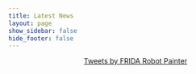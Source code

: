 ```yaml
---
title: Latest News
layout: page
show_sidebar: false
hide_footer: false
---
```



<center>
<a class="twitter-timeline" data-width="600" data-height="1500" href="https://twitter.com/FridaRobot">Tweets by FRIDA Robot Painter</a> <script async src="https://platform.twitter.com/widgets.js" charset="utf-8"></script>
</center>
